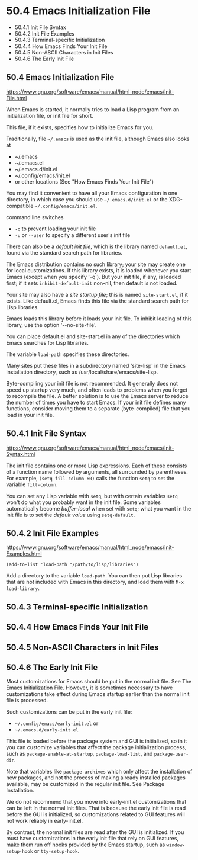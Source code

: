 # 50.4 Emacs Initialization File

- 50.4.1 Init File Syntax
- 50.4.2 Init File Examples
- 50.4.3 Terminal-specific Initialization
- 50.4.4 How Emacs Finds Your Init File
- 50.4.5 Non-ASCII Characters in Init Files
- 50.4.6 The Early Init File

## 50.4 Emacs Initialization File

https://www.gnu.org/software/emacs/manual/html_node/emacs/Init-File.html

When Emacs is started, it normally tries to load a Lisp program from an initialization file, or init file for short. 

This file, if it exists, specifies how to initialize Emacs for you.

Traditionally, file `~/.emacs` is used as the init file, although Emacs also looks at
- ~/.emacs
- ~/.emacs.el
- ~/.emacs.d/init.el
- ~/.config/emacs/init.el
- or other locations (See "How Emacs Finds Your Init File")

You may find it convenient to have all your Emacs configuration in one directory, in which case you should use `~/.emacs.d/init.el` or the XDG-compatible `~/.config/emacs/init.el`.

command line switches
- `-q` to prevent loading your init file
- `-u` or `--user` to specify a different user's init file

There can also be a *default init file*, which is the library named `default.el`, found via the standard search path for libraries. 

The Emacs distribution contains no such library; your site may create one for local customizations. If this library exists, it is loaded whenever you start Emacs (except when you specify '-q'). But your init file, if any, is loaded first; if it sets `inhibit-default-init` non-nil, then default is not loaded.

Your site may also have a *site startup file*; this is named `site-start.el`, if it exists. Like default.el, Emacs finds this file via the standard search path for Lisp libraries. 

Emacs loads this library before it loads your init file. To inhibit loading of this library, use the option '--no-site-file'.

You can place default.el and site-start.el in any of the directories which Emacs searches for Lisp libraries. 

The variable `load-path` specifies these directories. 

Many sites put these files in a subdirectory named 'site-lisp' in the Emacs installation directory, such as /usr/local/share/emacs/site-lisp.

Byte-compiling your init file is not recommended. It generally does not speed up startup very much, and often leads to problems when you forget to recompile the file. A better solution is to use the Emacs server to reduce the number of times you have to start Emacs. If your init file defines many functions, consider moving them to a separate (byte-compiled) file that you load in your init file.

## 50.4.1 Init File Syntax
https://www.gnu.org/software/emacs/manual/html_node/emacs/Init-Syntax.html

The init file contains one or more Lisp expressions. Each of these consists of a function name followed by arguments, all surrounded by parentheses. For example, `(setq fill-column 60)` calls the function `setq` to set the variable `fill-column`.

You can set any Lisp variable with `setq`, but with certain variables `setq` won't do what you probably want in the init file. Some variables automatically become *buffer-local* when set with `setq`; what you want in the init file is to set the *default value* using `setq-default`.



## 50.4.2 Init File Examples
https://www.gnu.org/software/emacs/manual/html_node/emacs/Init-Examples.html

    (add-to-list 'load-path "/path/to/lisp/libraries")

Add a directory to the variable `load-path`. You can then put Lisp libraries that are not included with Emacs in this directory, and load them with `M-x load-library`.




## 50.4.3 Terminal-specific Initialization



## 50.4.4 How Emacs Finds Your Init File



## 50.4.5 Non-ASCII Characters in Init Files



## 50.4.6 The Early Init File

Most customizations for Emacs should be put in the normal init file. See The Emacs Initialization File. However, it is sometimes necessary to have customizations take effect during Emacs startup earlier than the normal init file is processed. 

Such customizations can be put in the early init file:
- `~/.config/emacs/early-init.el` or
- `~/.emacs.d/early-init.el`

This file is loaded before the package system and GUI is initialized, so in it you can customize variables that affect the package initialization process, such as `package-enable-at-startup`, `package-load-list`, and `package-user-dir`.

Note that variables like `package-archives` which only affect the installation of new packages, and not the process of making already installed packages available, may be customized in the regular init file. See Package Installation.

We do not recommend that you move into early-init.el customizations that can be left in the normal init files. That is because the early init file is read before the GUI is initialized, so customizations related to GUI features will not work reliably in early-init.el.

By contrast, the normal init files are read after the GUI is initialized. If you must have customizations in the early init file that rely on GUI features, make them run off hooks provided by the Emacs startup, such as `window-setup-hook` or `tty-setup-hook`.
